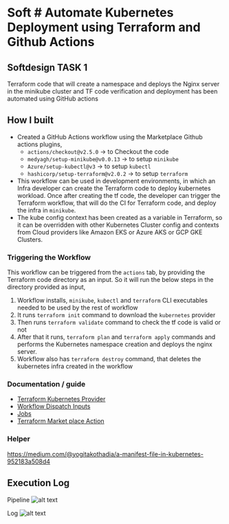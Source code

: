 # Soft # Automate Kubernetes Deployment using Terraform and Github Actions


## Softdesign TASK 1
Terraform code that will create a namespace and deploys the Nginx server in the minikube cluster and TF code verification and deployment has been automated using GitHub actions

## How I built
- Created a GitHub Actions workflow using the Marketplace Github actions plugins,
    - `actions/checkout@v2.5.0` -> to Checkout the code
    - `medyagh/setup-minikube@v0.0.13` -> to setup `minikube`
    - `Azure/setup-kubectl@v3` -> to setup `kubectl`
    - `hashicorp/setup-terraform@v2.0.2` -> to setup `terraform`
- This workflow can be used in development environments, in which an Infra developer can create the Terraform code to deploy kubernetes workload. Once after creating the tf code, the developer can trigger the Terraform workflow, that will do the CI for Terraform code, and deploy the infra in `minikube`.
- The kube config context has been created as a variable in Terraform, so it can be overridden with other Kubernetes Cluster config and contexts from Cloud providers like Amazon EKS or Azure AKS or GCP GKE Clusters.

### Triggering the Workflow
This workflow can be triggered from the `actions` tab, by providing the Terraform code directory as an input.
So it will run the below steps in the directory provided as input,
1. Workflow installs, `minikube`, `kubectl` and `terraform` CLI executables needed to be used by the rest of workflow
2. It runs `terraform init` command to download the `kubernetes` provider
3. Then runs `terraform validate` command to check the tf code is valid or not
4. After that it runs, `terraform plan` and `terraform apply`  commands and performs the Kubernetes namespace creation and deploys the nginx server. 
5. Workflow also has `terraform destroy` command, that deletes the kubernetes infra created in the workflow

### Documentation / guide
- [Terraform Kubernetes Provider](https://registry.terraform.io/providers/hashicorp/kubernetes/latest/docs)
- [Workflow Dispatch Inputs](https://docs.github.com/en/actions/using-workflows/workflow-syntax-for-github-actions#onworkflow_dispatchinputs)
- [Jobs](https://docs.github.com/en/actions/using-workflows/workflow-syntax-for-github-actions#jobs)
- [Terraform Market place Action](https://github.com/marketplace/actions/hashicorp-setup-terraform)

### Helper
https://medium.com/@yogitakothadia/a-manifest-file-in-kubernetes-952183a508d4

## Execution Log

Pipeline
![alt text](https://imagem.app/image/bmXHKm)

Log
![alt text](http://url/to/img.png)

